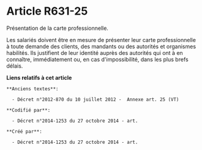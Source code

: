 # Article R631-25

Présentation de la carte professionnelle.

Les salariés doivent être en mesure de présenter leur carte professionnelle à toute demande des clients, des mandants ou des
autorités et organismes habilités. Ils justifient de leur identité auprès des autorités qui ont à en connaître, immédiatement
ou, en cas d'impossibilité, dans les plus brefs délais.

**Liens relatifs à cet article**

	**Anciens textes**:

	  - Décret n°2012-870 du 10 juillet 2012 -  Annexe art. 25 (VT)

	**Codifié par**:

	  - Décret n°2014-1253 du 27 octobre 2014 - art.

	**Créé par**:

	  - Décret n°2014-1253 du 27 octobre 2014 - art.
